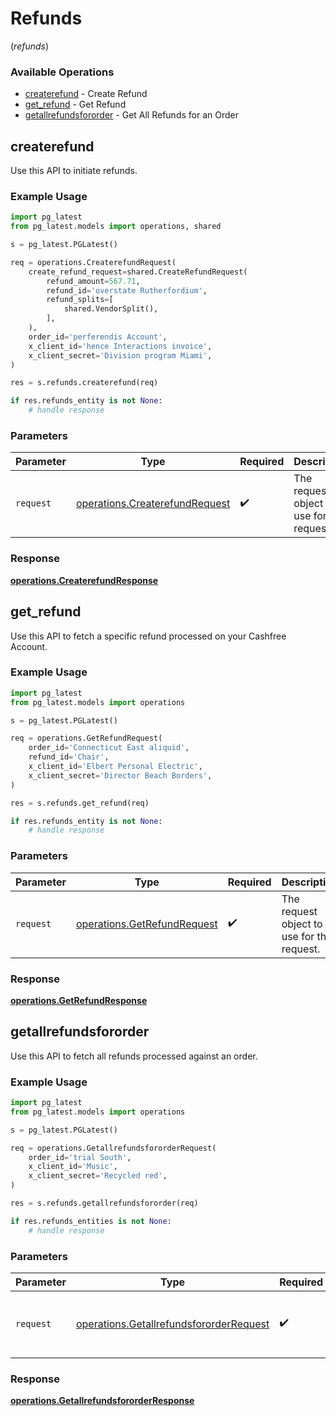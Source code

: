 # Refunds
(*refunds*)

### Available Operations

* [createrefund](#createrefund) - Create Refund
* [get_refund](#get_refund) - Get Refund
* [getallrefundsfororder](#getallrefundsfororder) - Get All Refunds for an Order

## createrefund

Use this API to initiate refunds.

### Example Usage

```python
import pg_latest
from pg_latest.models import operations, shared

s = pg_latest.PGLatest()

req = operations.CreaterefundRequest(
    create_refund_request=shared.CreateRefundRequest(
        refund_amount=567.71,
        refund_id='overstate Rutherfordium',
        refund_splits=[
            shared.VendorSplit(),
        ],
    ),
    order_id='perferendis Account',
    x_client_id='hence Interactions invoice',
    x_client_secret='Division program Miami',
)

res = s.refunds.createrefund(req)

if res.refunds_entity is not None:
    # handle response
```

### Parameters

| Parameter                                                                        | Type                                                                             | Required                                                                         | Description                                                                      |
| -------------------------------------------------------------------------------- | -------------------------------------------------------------------------------- | -------------------------------------------------------------------------------- | -------------------------------------------------------------------------------- |
| `request`                                                                        | [operations.CreaterefundRequest](../../models/operations/createrefundrequest.md) | :heavy_check_mark:                                                               | The request object to use for the request.                                       |


### Response

**[operations.CreaterefundResponse](../../models/operations/createrefundresponse.md)**


## get_refund

Use this API to fetch a specific refund processed on your Cashfree Account.

### Example Usage

```python
import pg_latest
from pg_latest.models import operations

s = pg_latest.PGLatest()

req = operations.GetRefundRequest(
    order_id='Connecticut East aliquid',
    refund_id='Chair',
    x_client_id='Elbert Personal Electric',
    x_client_secret='Director Beach Borders',
)

res = s.refunds.get_refund(req)

if res.refunds_entity is not None:
    # handle response
```

### Parameters

| Parameter                                                                  | Type                                                                       | Required                                                                   | Description                                                                |
| -------------------------------------------------------------------------- | -------------------------------------------------------------------------- | -------------------------------------------------------------------------- | -------------------------------------------------------------------------- |
| `request`                                                                  | [operations.GetRefundRequest](../../models/operations/getrefundrequest.md) | :heavy_check_mark:                                                         | The request object to use for the request.                                 |


### Response

**[operations.GetRefundResponse](../../models/operations/getrefundresponse.md)**


## getallrefundsfororder

Use this API to fetch all refunds processed against an order.

### Example Usage

```python
import pg_latest
from pg_latest.models import operations

s = pg_latest.PGLatest()

req = operations.GetallrefundsfororderRequest(
    order_id='trial South',
    x_client_id='Music',
    x_client_secret='Recycled red',
)

res = s.refunds.getallrefundsfororder(req)

if res.refunds_entities is not None:
    # handle response
```

### Parameters

| Parameter                                                                                          | Type                                                                                               | Required                                                                                           | Description                                                                                        |
| -------------------------------------------------------------------------------------------------- | -------------------------------------------------------------------------------------------------- | -------------------------------------------------------------------------------------------------- | -------------------------------------------------------------------------------------------------- |
| `request`                                                                                          | [operations.GetallrefundsfororderRequest](../../models/operations/getallrefundsfororderrequest.md) | :heavy_check_mark:                                                                                 | The request object to use for the request.                                                         |


### Response

**[operations.GetallrefundsfororderResponse](../../models/operations/getallrefundsfororderresponse.md)**

